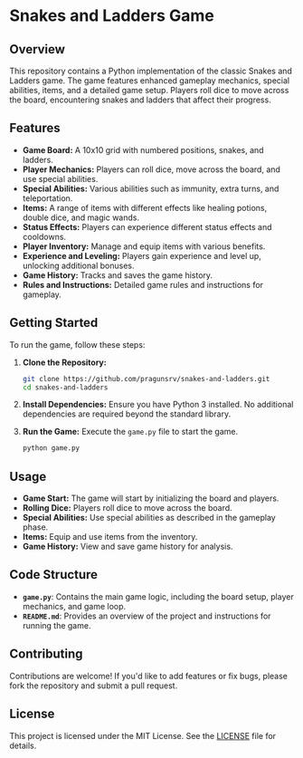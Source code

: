 # Snakes and Ladders Game

## Overview

This repository contains a Python implementation of the classic Snakes and Ladders game. The game features enhanced gameplay mechanics, special abilities, items, and a detailed game setup. Players roll dice to move across the board, encountering snakes and ladders that affect their progress. 

## Features

- **Game Board:** A 10x10 grid with numbered positions, snakes, and ladders.
- **Player Mechanics:** Players can roll dice, move across the board, and use special abilities.
- **Special Abilities:** Various abilities such as immunity, extra turns, and teleportation.
- **Items:** A range of items with different effects like healing potions, double dice, and magic wands.
- **Status Effects:** Players can experience different status effects and cooldowns.
- **Player Inventory:** Manage and equip items with various benefits.
- **Experience and Leveling:** Players gain experience and level up, unlocking additional bonuses.
- **Game History:** Tracks and saves the game history.
- **Rules and Instructions:** Detailed game rules and instructions for gameplay.

## Getting Started

To run the game, follow these steps:

1. **Clone the Repository:**
    ```sh
    git clone https://github.com/pragunsrv/snakes-and-ladders.git
    cd snakes-and-ladders
    ```

2. **Install Dependencies:**
    Ensure you have Python 3 installed. No additional dependencies are required beyond the standard library.

3. **Run the Game:**
    Execute the `game.py` file to start the game.
    ```sh
    python game.py
    ```

## Usage

- **Game Start:** The game will start by initializing the board and players.
- **Rolling Dice:** Players roll dice to move across the board.
- **Special Abilities:** Use special abilities as described in the gameplay phase.
- **Items:** Equip and use items from the inventory.
- **Game History:** View and save game history for analysis.

## Code Structure

- **`game.py`**: Contains the main game logic, including the board setup, player mechanics, and game loop.
- **`README.md`**: Provides an overview of the project and instructions for running the game.

## Contributing

Contributions are welcome! If you'd like to add features or fix bugs, please fork the repository and submit a pull request.

## License

This project is licensed under the MIT License. See the [LICENSE](LICENSE) file for details.